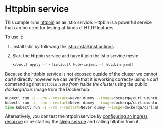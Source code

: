 # Httpbin service

This sample runs [httpbin](https://httpbin.org) as an Istio service. 
Httpbin is a powerful service that can be used for testing all kinds of HTTP features.

To use it:

1. Install Istio by following the [istio install instructions](https://istio.io/docs/tasks/installing-istio.html).

2. Start the httpbin service and have it join the Istio service mesh:

   ```bash
   kubectl apply -f <(istioctl kube-inject -f httpbin.yaml)
   ```
 
Because the httpbin service is not exposed outside of the cluster
we cannot _curl_ it directly, however we can verify that it is working correctly using
a _curl_ command against `httpbin:8000` *from inside the cluster* using the public _dockerqa/curl_
image from the Docker hub:

```bash
kubectl run -i --rm --restart=Never dummy --image=dockerqa/curl:ubuntu-trusty --command -- curl --silent httpbin:8000/html
kubectl run -i --rm --restart=Never dummy --image=dockerqa/curl:ubuntu-trusty --command -- curl --silent httpbin:8000/status/500
time kubectl run -i --rm --restart=Never dummy --image=dockerqa/curl:ubuntu-trusty --command -- curl --silent httpbin:8000/delay/5
```

Alternatively, you can test the httpbin service by
[configuring an ingress resource](https://istio.io/docs/tasks/ingress.html) or
by starting the [sleep service](../sleep) and calling httpbin from it.
